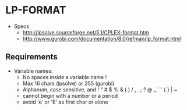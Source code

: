 # LP-FORMAT

- Specs
  - http://lpsolve.sourceforge.net/5.1/CPLEX-format.htm
  - http://www.gurobi.com/documentation/8.0/refman/lp_format.html

## Requirements

- Variable names:
  - No spaces inside a variable name !
  - Max 16 chars  (lpsolve) or 255 (gurobi)
  - Alphanum, case sensitive, and ! " # $ % & ( ) / , . ; ? @ _ ` ' {
    } | ~
  - cannot begin with a number or a period
  - avoid 'e' or 'E' as first char or alone
